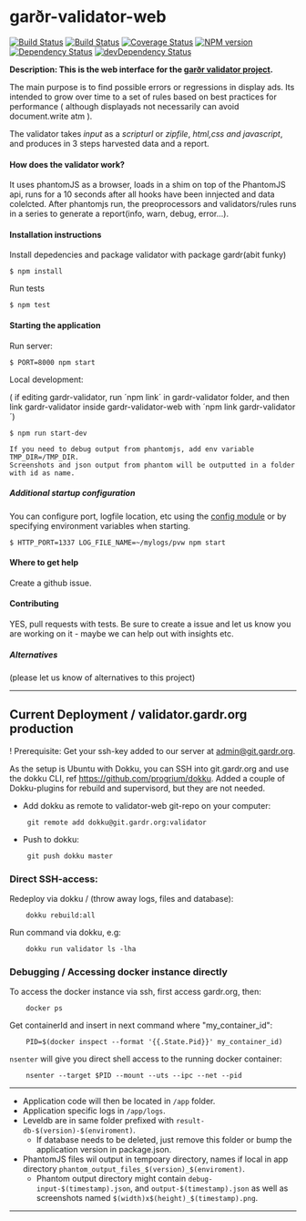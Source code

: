 garðr-validator-web
=============

[![Build Status](https://travis-ci.org/gardr/validator-web.png)](https://travis-ci.org/gardr/validator-web)
[![Build Status](https://drone.io/github.com/gardr/validator-web/status.png)](https://drone.io/github.com/gardr/validator-web/latest)
[![Coverage Status](https://coveralls.io/repos/gardr/validator-web/badge.png)](https://coveralls.io/r/gardr/validator-web)
[![NPM version](https://badge.fury.io/js/gardr-validator-web.png)](http://badge.fury.io/js/gardr-validator-web)
[![Dependency Status](https://david-dm.org/gardr/validator-web.png)](https://david-dm.org/gardr/validator-web)
[![devDependency Status](https://david-dm.org/gardr/validator-web/dev-status.png)](https://david-dm.org/gardr/validator-web#info=devDependencies)

**Description: This is the web interface for the [garðr validator project](http://gardr.github.io/).**

The main purpose is to find possible errors or regressions in display ads. Its intended to grow over time to a set of rules based on best practices for performance ( although displayads not necessarily can avoid document.write atm ).

The validator takes _input_ as a _scripturl_ or _zipfile_, _html,css and javascript_, and produces in 3 steps harvested data and a report.

#### How does the validator work?

It uses phantomJS as a browser, loads in a shim on top of the PhantomJS api, runs for a 10 seconds after all hooks have been innjected and data colelcted.
After phantomjs run, the preoprocessors and validators/rules runs in a series to generate a report(info, warn, debug, error...).

#### Installation instructions

Install depedencies and package validator with package gardr(abit funky)

    $ npm install

Run tests

    $ npm test

#### Starting the application

Run server:

    $ PORT=8000 npm start

Local development:

( if editing gardr-validator, run ´npm link´ in gardr-validator folder, and then link gardr-validator inside gardr-validator-web with ´npm link gardr-validator´)

    $ npm run start-dev

    If you need to debug output from phantomjs, add env variable TMP_DIR=/TMP_DIR.
    Screenshots and json output from phantom will be outputted in a folder with id as name.


##### Additional startup configuration

You can configure port, logfile location, etc using the [config module](lib/config.js) or by specifying environment variables when starting.

	$ HTTP_PORT=1337 LOG_FILE_NAME=~/mylogs/pvw npm start

#### Where to get help

Create a github issue.


#### Contributing

YES, pull requests with tests. Be sure to create a issue and let us know you are working on it - maybe we can help out with insights etc.

##### Alternatives

(please let us know of alternatives to this project)

------------------------------------------------------------------------------

## Current Deployment / validator.gardr.org production

! Prerequisite: Get your ssh-key added to our server at admin@git.gardr.org.

As the setup is Ubuntu with Dokku, you can SSH into git.gardr.org and use the dokku CLI, ref https://github.com/progrium/dokku. Added a couple of Dokku-plugins for rebuild and supervisord, but they are not needed.


 * Add dokku as remote to validator-web git-repo on your computer:

        git remote add dokku@git.gardr.org:validator


 * Push to dokku:

        git push dokku master


### Direct SSH-access:

Redeploy via dokku / (throw away logs, files and database):

        dokku rebuild:all


Run command via dokku, e.g:

        dokku run validator ls -lha


### Debugging / Accessing docker instance directly

To access the docker instance via ssh, first access gardr.org, then:

        docker ps

Get containerId and insert in next command where "my_container_id":

        PID=$(docker inspect --format '{{.State.Pid}}' my_container_id)

`nsenter` will give you direct shell access to the running docker container:

        nsenter --target $PID --mount --uts --ipc --net --pid

------------------------------------------------------------------------------

* Application code will then be located in `/app` folder.
* Application specific logs in `/app/logs`.
* Leveldb are in same folder prefixed with `result-db-$(version)-$(enviroment)`.
    * If database needs to be deleted, just remove this folder or bump the application version in package.json.
* PhantomJS files wil output in tempoary directory, names if local in app directory `phantom_output_files_$(version)_$(enviroment)`.
    * Phantom output directory might contain `debug-input-$(timestamp).json`, and `output-$(timestamp).json` as well as screenshots named `$(width)x$(height)_$(timestamp).png`.

------------------------------------------------------------------------------

